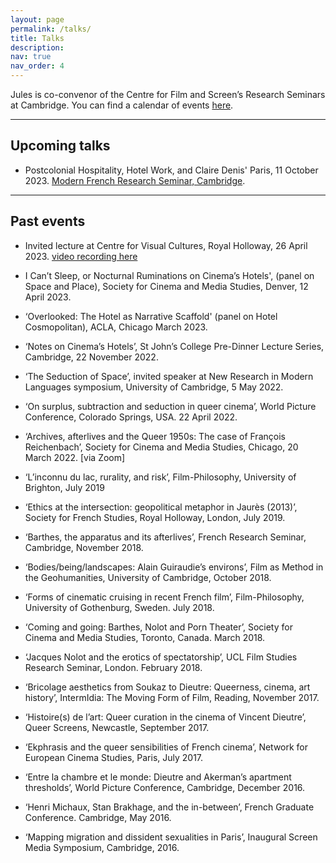 ```yaml
---
layout: page
permalink: /talks/
title: Talks
description:
nav: true
nav_order: 4
---
```


Jules is co-convenor of the Centre for Film and Screen’s Research Seminars at Cambridge. You can find a calendar of events [here](https://www.mmll.cam.ac.uk/film/research/seminars).

---

## Upcoming talks

* Postcolonial Hospitality, Hotel Work, and Claire Denis' Paris, 11 October 2023. [Modern French Research Seminar, Cambridge](https://www.mmll.cam.ac.uk/french/mfrs).

---

## Past events

* Invited lecture at Centre for Visual Cultures, Royal Holloway, 26 April 2023. [video recording here](https://youtu.be/WzI4VZarNp4?si=QixfeSSonK0a05-3&t=571)

* I Can’t Sleep, or Nocturnal Ruminations on Cinema’s Hotels', (panel on Space and Place), Society for Cinema and Media Studies, Denver, 12 April 2023.

* ‘Overlooked: The Hotel as Narrative Scaffold' (panel on Hotel Cosmopolitan), ACLA, Chicago March 2023.

* ‘Notes on Cinema’s Hotels’, St John’s College Pre-Dinner Lecture Series, Cambridge, 22 November 2022.

* ‘The Seduction of Space’, invited speaker at New Research in Modern Languages symposium, University of Cambridge, 5 May 2022.

* ‘On surplus, subtraction and seduction in queer cinema’, World Picture Conference, Colorado Springs, USA.  22 April 2022.

* ‘Archives, afterlives and the Queer 1950s: The case of François Reichenbach’, Society for Cinema and Media Studies, Chicago, 20 March 2022. [via Zoom]

* ‘L’inconnu du lac, rurality, and risk’, Film-Philosophy, University of Brighton, July 2019

* ‘Ethics at the intersection: geopolitical metaphor in Jaurès (2013)’, Society for French Studies, Royal Holloway, London, July 2019.

* ‘Barthes, the apparatus and its afterlives’, French Research Seminar, Cambridge, November 2018.

* ‘Bodies/being/landscapes: Alain Guiraudie’s environs’, Film as Method in the Geohumanities, University of Cambridge, October 2018.

* ‘Forms of cinematic cruising in recent French film’, Film-Philosophy, University of Gothenburg, Sweden. July 2018.

* ‘Coming and going: Barthes, Nolot and Porn Theater’, Society for Cinema and Media Studies, Toronto, Canada. March 2018.

* ‘Jacques Nolot and the erotics of spectatorship’, UCL Film Studies Research Seminar, London. February 2018.

* ‘Bricolage aesthetics from Soukaz to Dieutre: Queerness, cinema, art history’, IntermIdia: The Moving Form of Film, Reading, November 2017.

* ‘Histoire(s) de l’art: Queer curation in the cinema of Vincent Dieutre’, Queer Screens, Newcastle, September 2017.

* ‘Ekphrasis and the queer sensibilities of French cinema’, Network for European Cinema Studies, Paris, July 2017.

* ‘Entre la chambre et le monde: Dieutre and Akerman’s apartment thresholds’, World Picture Conference, Cambridge, December 2016. 

* ‘Henri Michaux, Stan Brakhage, and the in-between’, French Graduate Conference. Cambridge, May 2016.

* ‘Mapping migration and dissident sexualities in Paris’, Inaugural Screen Media Symposium, Cambridge, 2016.
